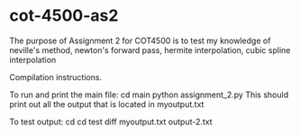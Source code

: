 # cot-4500-as2
The purpose of Assignment 2 for COT4500 is to test my knowledge of neville's method, newton's forward pass, hermite interpolation, cubic spline interpolation

Compilation instructions.

To run and print the main file: 
cd main
python assignment_2.py 
This should print out all the output that is located in myoutput.txt

To test output: 
cd 
cd test 
diff myoutput.txt output-2.txt
